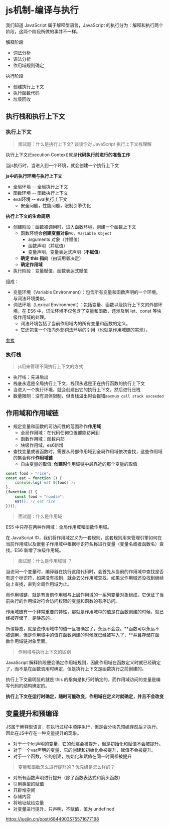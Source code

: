 # js机制-编译与执行
我们知道 JavaScript 属于解释型语言，JavaScript 的执行分为：解释和执行两个阶段，这两个阶段所做的事并不一样。

解释阶段
- 词法分析
- 语法分析
- 作用域规则确定

执行阶段
- 创建执行上下文
- 执行函数代码
- 垃圾回收

## 执行栈和执行上下文

### 执行上下文
> 面试题：什么是执行上下文? 谈谈你对 JavaScript 执行上下文栈理解

执行上下文(Execution Context)就是**代码执行前进行的准备工作**

当js执行时，当进入到一个环境，就会创建一个执行上下文

**js中的执行环境与执行上下文**
- 全局环境 -- 全局执行上下文
- 函数环境 -- 函数执行上下文
- eval环境 -- eval执行上下文
  - 安全问题，性能问题，限制引擎优化

**执行上下文的生命周期**
- 创建阶段：函数被调用时，进入函数环境，创建一个函数上下文
  - 函数环境会**创建变量对象**`VO, Variable Object`
    - arguments 对象（并赋值）
    - 函数声明（并赋值）
    - 变量声明，变量表达式声明（**不赋值**）
  - **确定 this 指向**（由调用者决定）
  - **确定作用域**
- 执行阶段：变量赋值、函数表达式赋值

组成：
- 变量环境（Variable Environment）：包含所有变量和函数声明的一个环境。与词法环境类似。
- 词法环境（Lexical Environment）：包括变量、函数以及执行上下文的外部环境。在 ES6 中，词法环境不仅包含了变量和函数，还涉及到 let、const 等块级作用域的处理。
  - 词法环境包括了当前作用域内的所有变量和函数的定义。
  - 它还包含一个指向外部词法环境的引用（也就是作用域链的实现）。

[参考](https://gitee.com/dev-edu/frontend-interview-javascript/blob/master/07.%20%E6%89%A7%E8%A1%8C%E6%A0%88%E5%92%8C%E6%89%A7%E8%A1%8C%E4%B8%8A%E4%B8%8B%E6%96%87/%E6%89%A7%E8%A1%8C%E6%A0%88%E5%92%8C%E6%89%A7%E8%A1%8C%E4%B8%8A%E4%B8%8B%E6%96%87.md)

### 执行栈
> js用来管理不同执行上下文的方式

- 执行栈：先进后出
- 栈底永远是全局执行上下文，栈顶永远是正在执行函数的执行上下文
- 当进入一个执行环境，就会创建出它的执行上下文，然后进行压栈
- 数量限制：没有具体限制，但当栈溢出时会报错`maxmum call stack exceeded`

## 作用域和作用域链

- 规定变量和函数的可访问性的范围称作**作用域**
  - 全局作用域：在代码任何位置都能访问到
  - 函数作用域：函数内部
  - 块级作用域，es6新增
- 查找变量或者函数时，需要从局部作用域到全局作用域依次查找，这些作用域的集合称作**作用域链** 
  - 自由变量的取值: **创建时**作用域链中最靠近的那个变量的取值
```js
const food = "rice";
const eat = function () {
    console.log(`eat ${food}`);
};
(function () {
    const food = "noodle";
    eat(); // eat rice
})();
```

> 面试题：什么是作用域

ES5 中只存在两种作用域：全局作用域和函数作用域。

在 JavaScript 中，我们将作用域定义为一套规则，这套规则用来管理引擎如何在当前作用域以及嵌套子作用域中根据标识符名称进行变量（变量名或者函数名）查找。ES6 新增了块级作用域。

> 面试题：什么是作用域链 ？

当访问一个变量时，编译器在执行这段代码时，会首先从当前的作用域中查找是否有这个标识符，如果没有找到，就会去父作用域查找，如果父作用域还没找到继续向上查找，直到全局作用域为止。

而作用域链，就是有当前作用域与上层作用域的一系列变量对象组成，它保证了当前执行的作用域对符合访问权限的变量和函数的有序访问。

作用域链有一个非常重要的特性，那就是作用域中的值是在函数创建的时候，就已经被存储了，是静态的。

所谓静态，就是说作用域中的值一旦被确定了，永远不会变。**函数可以永远不被调用，但是作用域中的值在函数创建的时候就已经被写入了，**并且存储在函数作用域链对象里面。

> 作用域与执行上下文的区别

JavaScript 解释阶段便会确定作用域规则，因此作用域在函数定义时就已经确定了，而不是在函数调用时确定，但是执行上下文是函数执行之前创建的。

执行上下文最明显的就是 this 的指向是执行时确定的。而作用域访问的变量是编写代码的结构确定的。

**执行上下文在运行时确定，随时可能改变，作用域在定义时就确定，并且不会改变**

## 变量提升和预编译

JS属于解释型语言，在执行过程中顺序执行，但是会分块先预编译然后才执行。因此在JS中存在一种变量提升的现象。

- 对于一个let声明的变量，它的创建会被提升，但是初始化和赋值不会被提升。
- 对于一个var声明的变量，它的创建和初始化会被提升，赋值不会被提升。
- 对于一个函数，它的创建，初始化和赋值在同一时间都被提升

> 变量和函数怎么进行提升的？优先级是怎么样的？

- 对所有函数声明进行提升（除了函数表达式和箭头函数） 
- 引用类型的赋值 
- 开辟堆空间 
- 存储内容 
- 将地址赋给变量 
- 对变量进行提升，只声明，不赋值，值为 undefined

https://juejin.cn/post/6844903575571677198